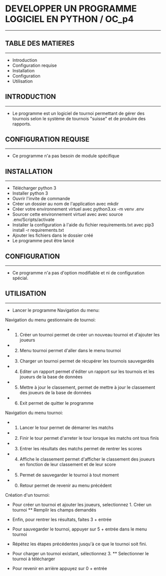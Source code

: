 # DEVELOPPER UN PROGRAMME LOGICIEL EN PYTHON / OC_p4
---------------------------------------------------------------


## TABLE DES MATIERES
---------------------

* Introduction
* Configuration requise
* Installation
* Configuration
* Utilisation


## INTRODUCTION
----------------

* Le programme est un logiciel de tournoi permettant de gérer des tournois selon le système de tournois "suisse" et de produire des rapports.


## CONFIGURATION REQUISE
--------------------------

* Ce programme n'a pas besoin de module spécifique


## INSTALLATION
------------------

* Télécharger python 3
* Installer python 3 
* Ouvrir l'invite de commande
* Créer un dossier au nom de l'application avec mkdir
* Créer votre environnement virtuel avec python3.xx -m venv .env
* Sourcer cette environnement virtuel avec avec source .env/Scripts/activate
* Installer la configuration à l'aide du fichier requirements.txt avec pip3 install -r requirements.txt
* Ajouter les fichiers dans le dossier créé
* Le programme peut être lancé


## CONFIGURATION
--------------------

* Ce programme n'a pas d'option modifiable et ni de configuration spécial.


## UTILISATION
-------------------

* Lancer le programme
Navigation du menu:

Navigation du menu gestionnaire de tournoi:
* 1. Créer un tournoi permet de créer un nouveau tournoi et d'ajouter les joueurs
* 2. Menu tournoi permet d'aller dans le menu tournoi
* 3. Charger un tournoi permet de récupérer les tournois sauvegardés
* 4. Editer un rapport permet d'éditer un rapport sur les tournois et les joueurs de la base de données
* 5. Mettre à jour le classement, permet de mettre à jour le classement des joueurs de la base de données
* 6. Exit permet de quitter le programme

Navigation du menu tournoi:
* 1. Lancer le tour permet de démarrer les matchs
* 2. Finir le tour permet d'arreter le tour lorsque les matchs ont tous finis
* 3. Entrer les résultats des matchs permet de rentrer les scores
* 4. Affiche le classement permet d'afficher le classement des joueurs en fonction de leur classement et de leur score
* 5. Permet de sauvegarder le tournoi à tout moment
* 0. Retour permet de revenir au menu précédent

Création d'un tournoi:
* Pour créer un tournoi et ajouter les joueurs, selectionnez 1. Créer un tournoi
** Remplir les champs demandés

* Enfin, pour rentrer les résultats, faites 3 + entrée
* Pour sauvegarder le tournoi, appuyer sur 5 + entrée dans le menu tournoi
* Répétez les étapes précédentes jusqu'à ce que le tournoi soit fini.
* Pour charger un tournoi existant, sélectionnez 3. 
** Selectionner le tournoi à télécharger
* Pour revenir en arrière appuyez sur 0 + entrée



